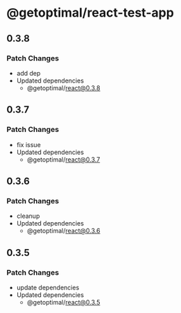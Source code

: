 # @getoptimal/react-test-app

## 0.3.8

### Patch Changes

- add dep
- Updated dependencies
  - @getoptimal/react@0.3.8

## 0.3.7

### Patch Changes

- fix issue
- Updated dependencies
  - @getoptimal/react@0.3.7

## 0.3.6

### Patch Changes

- cleanup
- Updated dependencies
  - @getoptimal/react@0.3.6

## 0.3.5

### Patch Changes

- update dependencies
- Updated dependencies
  - @getoptimal/react@0.3.5

